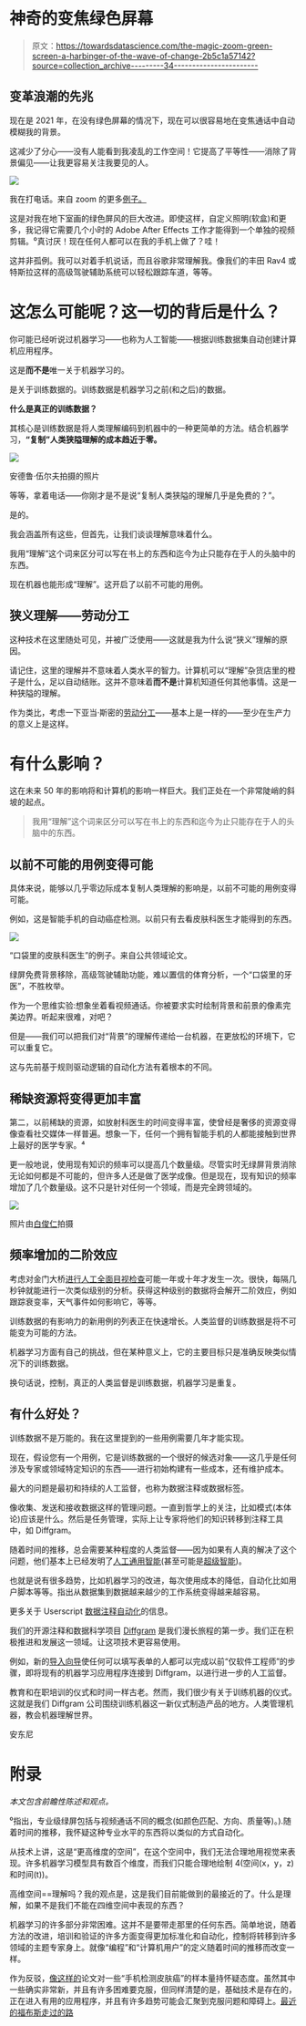 # 神奇的变焦绿色屏幕

> 原文：<https://towardsdatascience.com/the-magic-zoom-green-screen-a-harbinger-of-the-wave-of-change-2b5c1a57142?source=collection_archive---------34----------------------->

## 变革浪潮的先兆

现在是 2021 年，在没有绿色屏幕的情况下，现在可以很容易地在变焦通话中自动模糊我的背景。

这减少了分心——没有人能看到我凌乱的工作空间！它提高了平等性——消除了背景偏见——让我更容易关注我要见的人。

![](img/8b5b7c966901dcdc290684fac253dc76.png)

我在打电话。来自 zoom 的更多[例子。](https://blog.zoom.us/new-blur-background-zoom-phone-power-pack-expanded-availability/)

这是对我在地下室画的绿色屏风的巨大改进。即使这样，自定义照明(软盒)和更多，我记得它需要几个小时的 Adobe After Effects 工作才能得到一个单独的视频剪辑。⁰真讨厌！现在任何人都可以在我的手机上做了？哇！

这并非孤例。我可以对着手机说话，而且谷歌非常理解我。像我们的丰田 Rav4 或特斯拉这样的高级驾驶辅助系统可以轻松跟踪车道，等等。

# 这怎么可能呢？这一切的背后是什么？

你可能已经听说过机器学习——也称为人工智能——根据训练数据集自动创建计算机应用程序。

这是**而不是**唯一关于机器学习的。

是关于训练数据的。训练数据是机器学习之前(和之后)的数据。

**什么是真正的训练数据？**

其核心是训练数据是将人类理解编码到机器中的一种更简单的方法。结合机器学习，**“复制”人类狭隘理解的成本趋近于零。**

![](img/573e1194059ef12113bad0643c925ea7.png)

安德鲁·伍尔夫拍摄的照片

等等，拿着电话——你刚才是不是说“复制人类狭隘的理解几乎是免费的？”。

是的。

我会涵盖所有这些，但首先，让我们谈谈理解意味着什么。

我用“理解”这个词来区分可以写在书上的东西和迄今为止只能存在于人的头脑中的东西。

现在机器也能形成“理解”。这开启了以前不可能的用例。

## 狭义理解——劳动分工

这种技术在这里随处可见，并被广泛使用——这就是我为什么说“狭义”理解的原因。

请记住，这里的理解并不意味着人类水平的智力。计算机可以“理解”杂货店里的橙子是什么，足以自动结账。这并不意味着**而不是**计算机知道任何其他事情。这是一种狭隘的理解。

作为类比，考虑一下亚当·斯密的[劳动分工](https://en.wikipedia.org/wiki/Division_of_labour)——基本上是一样的——至少在生产力的意义上是这样。

# **有什么影响？**

这在未来 50 年的影响将和计算机的影响一样巨大。我们正处在一个非常陡峭的斜坡的起点。

> 我用“理解”这个词来区分可以写在书上的东西和迄今为止只能存在于人的头脑中的东西。

## 以前不可能的用例变得可能

具体来说，能够以几乎零边际成本复制人类理解的影响是，以前不可能的用例变得可能。

例如，这是智能手机的自动癌症检测。以前只有去看皮肤科医生才能得到的东西。

![](img/8640460d743625b343753b3811572d9b.png)

“口袋里的皮肤科医生”的例子。来自公共领域论文。

绿屏免费背景移除，高级驾驶辅助功能，难以置信的体育分析，一个“口袋里的牙医”，不胜枚举。

作为一个思维实验:想象坐着看视频通话。你被要求实时绘制背景和前景的像素完美边界。听起来很难，对吧？

但是——我们可以把我们对“背景”的理解传递给一台机器，在更放松的环境下，它可以重复它。

这与先前基于规则驱动逻辑的自动化方法有着根本的不同。

## 稀缺资源将变得更加丰富

第二，以前稀缺的资源，如放射科医生的时间变得丰富，使曾经是奢侈的资源变得像查看社交媒体一样普遍。想象一下，任何一个拥有智能手机的人都能接触到世界上最好的医学专家。⁴

更一般地说，使用现有知识的频率可以提高几个数量级。尽管实时无绿屏背景消除无论如何都是不可能的，但许多人还是做了医学成像。但是现在，现有知识的频率增加了几个数量级。这不只是针对任何一个领域，而是完全跨领域的。

![](img/f5ee3367ded5d95e207a38a8139c3561.png)

照片由[白俊仁](https://unsplash.com/@jybaek)拍摄

## 频率增加的二阶效应

考虑对金门大桥[进行人工全面目视检查](https://en.wikipedia.org/wiki/Golden_Gate_Bridge)可能一年或十年才发生一次。很快，每隔几秒钟就能进行一次类似级别的分析。获得这种级别的数据将会解开二阶效应，例如跟踪衰变率，天气事件如何影响它，等等。

训练数据的有影响力的新用例的列表正在快速增长。人类监督的训练数据是将不可能变为可能的方法。

机器学习方面有自己的挑战，但在某种意义上，它的主要目标只是准确反映类似情况下的训练数据。

换句话说，控制，真正的人类监督是训练数据，机器学习是重复。

## 有什么好处？

训练数据不是万能的。我在这里提到的一些用例需要几年才能实现。

现在，假设您有一个用例，它是训练数据的一个很好的候选对象——这几乎是任何涉及专家或领域特定知识的东西——进行初始构建有一些成本，还有维护成本。

最大的问题是最初和持续的人工监督，也称为数据注释或数据标签。

像收集、发送和接收数据这样的管理问题。一直到哲学上的关注，比如模式(本体论)应该是什么。然后是任务管理，实际上让专家将他们的知识转移到注释工具中，如 Diffgram。

随着时间的推移，总会需要某种程度的人类监督——因为如果有人真的解决了这个问题，他们基本上已经发明了[人工通用智能](https://en.wikipedia.org/wiki/Artificial_general_intelligence)(甚至可能是[超级智能](https://en.wikipedia.org/wiki/Superintelligence))。

也就是说有很多趋势，比如机器学习的改进，每次使用成本的降低，自动化比如用户脚本等等。指出从数据集到数据越来越少的工作系统变得越来越容易。

更多关于 Userscript [数据注释自动化](https://diffgram.readme.io/docs/userscripts-overview)的信息。

我们的开源注释和数据科学项目 [Diffgram](https://github.com/diffgram/diffgram) 是我们漫长旅程的第一步。我们正在积极推进和发展这一领域。让这项技术更容易使用。

例如，新的[导入向导](https://medium.com/diffgram/now-anyone-can-turn-spreadsheets-into-editable-pre-labels-more-saving-hundreds-of-hours-of-bbc756ec7b49)使任何可以填写表单的人都可以完成以前“仅软件工程师”的步骤，即将现有的机器学习应用程序连接到 Diffgram，以进行进一步的人工监督。

教育和在职培训的仪式和时间一样古老。然而，我们很少有关于训练机器的仪式。这就是我们 Diffgram 公司围绕训练机器这一新仪式制造产品的地方。人类管理机器，教会机器理解世界。

安东尼

# 附录

*本文包含前瞻性陈述和观点。*

⁰指出，专业级绿屏包括与视频通话不同的概念(如颜色匹配、方向、质量等)。).随着时间的推移，我怀疑这种专业水平的东西将以类似的方式自动化。

从技术上讲，这是“更高维度的空间”，在这个空间中，我们无法合理地用视觉来表现。许多机器学习模型具有数百个维度，而我们只能合理地绘制 4(空间(x，y，z)和时间(t))。

高维空间==理解吗？我的观点是，这是我们目前能做到的最接近的了。什么是理解，如果不是我们不能在四维空间中表现的东西？

机器学习的许多部分非常困难。这并不是要带走那里的任何东西。简单地说，随着方法的改进，培训和验证的许多方面变得更加标准化和自动化，控制将转移到许多领域的主题专家身上。就像“编程”和“计算机用户”的定义随着时间的推移而改变一样。

作为反驳，[像这样的](https://www.bmj.com/content/368/bmj.m127)论文对一些“手机检测皮肤癌”的样本量持怀疑态度。虽然其中一些确实非常新，并且有许多困难要克服，但同样清楚的是，基础技术是存在的，正在进入有用的应用程序，并且有许多趋势可能会汇聚到克服问题和障碍上。[最近的福布斯走过的路](https://www.forbes.com/sites/robertglatter/2021/05/21/google-announces-new-ai-app-to-diagnose-skin-conditions/)